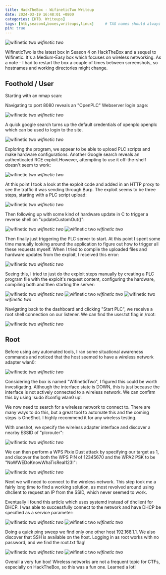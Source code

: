 ```yaml
---
title: HackTheBox - WifineticTwo Writeup
date: 2024-03-19 16:48:01 +0800
categories: [HTB. Writeups]
tags: [htb,season4,boxes,writeups,linux]     # TAG names should always be lowercase
pin: true
---
```


![wifinetic two](/assets/img/cert.png)
_wifinetic two_

WifineticTwo is the latest box in Season 4 on HackTheBox and a sequel to Wifinetic. It's a Medium-Easy box which focuses on wireless networking. As a note - I had to restart the box a couple of times between screenshots, so hostnames and working directories might change.

## Foothold / User

Starting with an nmap scan:

Navigating to port 8080 reveals an "OpenPLC" Webserver login page:

![wifinetic two](/assets/img/1.webp)
_wifinetic two_

A quick google search turns up the default credentials of openplc:openplc which can be used to login to the site.

![wifinetic two](/assets/img/2.webp)
_wifinetic two_

Exploring the program, we appear to be able to upload PLC scripts and make hardware configurations. Another Google search reveals an authenticated RCE exploit.However, attempting to use it off-the-shelf doesn't seem to work:

![wifinetic two](/assets/img/3.webp)
_wifinetic two_

At this point I took a look at the exploit code and added in an HTTP proxy to see the traffic it was sending through Burp. The exploit seems to be three steps, starting with a PLC script upload:

![wifinetic two](/assets/img/5.webp)
_wifinetic two_

Then following up with some kind of hardware update in C to trigger a reverse shell on "updateCustomOut()":

![wifinetic two](/assets/img/6.webp)
_wifinetic two_
![wifinetic two](/assets/img/7.webp)
_wifinetic two_

Then finally just triggering the PLC server to start. At this point I spent some time manually looking around the application to figure out how to trigger all these requests myself. When I tried to compile the uploaded files and hardware updates from the exploit, I received this error:

![wifinetic two](/assets/img/8.webp)
_wifinetic two_

Seeing this, I tried to just do the exploit steps manually by creating a PLC program file with the exploit's request content, configuring the hardware, compiling both and then starting the server:

![wifinetic two](/assets/img/9.webp)
_wifinetic two_
![wifinetic two](/assets/img/10.webp)
_wifinetic two_
![wifinetic two](/assets/img/11.webp)
_wifinetic two_

Navigating back to the dashboard and clicking "Start PLC", we receive a root shell connection on our listener. We can find the user.txt flag in /root:

![wifinetic two](/assets/img/12.webp)
_wifinetic two_

## Root

Before using any automated tools, I ran some situational awareness commands and noticed that the host seemed to have a wireless network adapter wlan0:

![wifinetic two](/assets/img/13.webp)
_wifinetic two_

Considering the box is named "WifineticTwo", I figured this could be worth investigating. Although the interface state is DOWN, this is just because the interface is not actively connected to a wireless network. We can confirm this by using 'sudo ifconfig wlan0 up'.

We now need to search for a wireless network to connect to. There are many ways to do this, but a great tool to automate this and the coming steps is OneShot. I highly recommend it for any wireless testing.

With oneshot, we specify the wireless adapter interface and discover a nearby ESSID of "plcrouter":

![wifinetic two](/assets/img/14.webp)
_wifinetic two_

We can then perform a WPS Pixie Dust attack by specifying our target as 1, and discover the both the WPS PIN of 12345670 and the WPA2 PSK to be "NoWWEDoKnowWhaTisReal123!":

![wifinetic two](/assets/img/15.webp)
_wifinetic two_

Next we will need to connect to the wireless network. This step took me a fairly long time to find a working solution, as most revolved around using dhclient to request an IP from the SSID, which never seemed to work.

Eventually I found this article which uses systemd instead of dhclient for DHCP. I was able to successfully connect to the network and have DHCP be specified as a service parameter:

![wifinetic two](/assets/img/16.webp)
_wifinetic two_
![wifinetic two](/assets/img/17.webp)
_wifinetic two_


Doing a quick ping sweep we find only one other host 192.168.1.1. We also discover that SSH is available on the host. Logging in as root works with no password, and we find the root.txt flag!

![wifinetic two](/assets/img/18.webp)
_wifinetic two_
![wifinetic two](/assets/img/19.webp)
_wifinetic two_

Overall a very fun box! Wireless networks are not a frequent topic for CTFs, especially on HackTheBox, so this was a fun one. Learned a lot!
